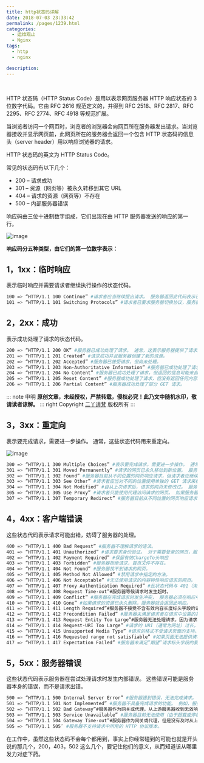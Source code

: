 ```yaml
---
title: http状态码详解
date: 2018-07-03 23:33:42
permalink: /pages/1239.html
categories:
  - 运维观止
  - Nginx
tags:
  - http
  - nginx

description:
---
```


<br><ArticleTopAd></ArticleTopAd>


HTTP 状态码（HTTP Status Code）是用以表示网页服务器 HTTP 响应状态的 3 位数字代码。它由 RFC 2616 规范定义的，并得到 RFC 2518、RFC 2817、RFC 2295、RFC 2774、RFC 4918 等规范扩展。



当浏览者访问一个网页时，浏览者的浏览器会向网页所在服务器发出请求。当浏览器接收并显示网页前，此网页所在的服务器会返回一个包含 HTTP 状态码的信息头（server header）用以响应浏览器的请求。



HTTP 状态码的英文为 HTTP Status Code。



常见的状态码有以下几个：



- 200 – 请求成功
- 301 – 资源（网页等）被永久转移到其它 URL
- 404 – 请求的资源（网页等）不存在
- 500 – 内部服务器错误



响应码由三位十进制数字组成，它们出现在由 HTTP 服务器发送的响应的第一行。





![image](http://t.eryajf.net/imgs/2021/09/2f8e8b9ad579196f.jpg)





**响应码分五种类型，由它们的第一位数字表示：**



## 1，1xx：临时响应



表示临时响应并需要请求者继续执行操作的状态代码。



```sh
100 => “HTTP/1.1 100 Continue” #请求者应当继续提出请求。 服务器返回此代码表示已收到请求的第一部分，正在等待其余部分。
101 => “HTTP/1.1 101 Switching Protocols” #请求者已要求服务器切换协议，服务器已确认并准备切换。
```



## 2，2xx：成功



表示成功处理了请求的状态代码。



```sh
200 => “HTTP/1.1 200 OK” #服务器已成功处理了请求。 通常，这表示服务器提供了请求的网页。
201 => “HTTP/1.1 201 Created” #请求成功并且服务器创建了新的资源。
202 => “HTTP/1.1 202 Accepted” #服务器已接受请求，但尚未处理。
203 => “HTTP/1.1 203 Non-Authoritative Information” #服务器已成功处理了请求，但返回的信息可能来自另一来源。
204 => “HTTP/1.1 204 No Content” #服务器已成功处理了请求，但返回的信息可能来自另一来源。
205 => “HTTP/1.1 205 Reset Content” #服务器成功处理了请求，但没有返回任何内容。
206 => “HTTP/1.1 206 Partial Content” #服务器成功处理了部分 GET 请求。
```

::: note 申明
**原创文章<Badge text='eryajf' />，未经授权，严禁转载，侵权必究！此乃文中随机水印，敬请读者谅解。**
::: right
Copyright  [二丫讲梵](https://wiki.eryajf.net) 版权所有
:::

## 3，3xx：重定向



表示要完成请求，需要进一步操作。 通常，这些状态代码用来重定向。





![image](http://t.eryajf.net/imgs/2021/09/c7f97a0c1c07974d.jpg)





```sh
300 => “HTTP/1.1 300 Multiple Choices” #表示要完成请求，需要进一步操作。 通常，这些状态代码用来重定向。
301 => “HTTP/1.1 301 Moved Permanently” #请求的网页已永久移动到新位置。 服务器返回此响应（对 GET 或 HEAD 请求的响应）时，会自动将请求者转到新位置。
302 => “HTTP/1.1 302 Found” #服务器目前从不同位置的网页响应请求，但请求者应继续使用原有位置来进行以后的请求。
303 => “HTTP/1.1 303 See Other” #请求者应当对不同的位置使用单独的 GET 请求来检索响应时，服务器返回此代码。
304 => “HTTP/1.1 304 Not Modified” #自从上次请求后，请求的网页未修改过。 服务器返回此响应时，不会返回网页内容。
305 => “HTTP/1.1 305 Use Proxy” #请求者只能使用代理访问请求的网页。 如果服务器返回此响应，还表示请求者应使用代理。
307 => “HTTP/1.1 307 Temporary Redirect” #服务器目前从不同位置的网页响应请求，但请求者应继续使用原有位置来进行以后的请求。
```



## 4，4xx：客户端错误



这些状态代码表示请求可能出错，妨碍了服务器的处理。



```sh
400 => “HTTP/1.1 400 Bad Request” #服务器不理解请求的语法。
401 => “HTTP/1.1 401 Unauthorized” #请求要求身份验证。 对于需要登录的网页，服务器可能返回此响应。
402 => “HTTP/1.1 402 Payment Required” #保留有效ChargeTo头响应
403 => “HTTP/1.1 403 Forbidden” #服务器拒绝请求，首页文件不存在。
404 => “HTTP/1.1 404 Not Found” #服务器找不到请求的网页。
405 => “HTTP/1.1 405 Method Not Allowed” #禁用请求中指定的方法。
406 => “HTTP/1.1 406 Not Acceptable” #无法使用请求的内容特性响应请求的网页。
407 => “HTTP/1.1 407 Proxy Authentication Required” #此状态代码与 401（未授权）类似，但指定请求者应当授权使用代理。
408 => “HTTP/1.1 408 Request Time-out”#服务器等候请求时发生超时。
409 => “HTTP/1.1 409 Conflict” #服务器在完成请求时发生冲突， 服务器必须在响应中包含有关冲突的信息。
410 => “HTTP/1.1 410 Gone” #如果请求的资源已永久删除，服务器就会返回此响应。
411 => “HTTP/1.1 411 Length Required”#服务器不接受不含有效内容长度标头字段的请求。
412 => “HTTP/1.1 412 Precondition Failed” #服务器未满足请求者在请求中设置的其中一个前提条件。
413 => “HTTP/1.1 413 Request Entity Too Large”#服务器无法处理请求，因为请求实体过大，超出服务器的处理能力。
414 => “HTTP/1.1 414 Request-URI Too Large” #请求的 URI（通常为网址）过长，服务器无法处理。
415 => “HTTP/1.1 415 Unsupported Media Type” #请求的格式不受请求页面的支持。
416 => “HTTP/1.1 416 Requested range not satisfiable” #如果页面无法提供请求的范围，则服务器会返回此状态代码。
417 => “HTTP/1.1 417 Expectation Failed” #服务器未满足”期望”请求标头字段的要求。
```



## 5，5xx：服务器错误



这些状态代码表示服务器在尝试处理请求时发生内部错误。 这些错误可能是服务器本身的错误，而不是请求出错。



```sh
500 => “HTTP/1.1 500 Internal Server Error” #服务器遇到错误，无法完成请求。
501 => “HTTP/1.1 501 Not Implemented” #服务器不具备完成请求的功能。 例如，服务器无法识别请求方法时可能会返回此代码。
502 => “HTTP/1.1 502 Bad Gateway”#服务器作为网关或代理，从上游服务器收到无效响应。
503 => “HTTP/1.1 503 Service Unavailable” #服务器目前无法使用（由于超载或停机维护）， 通常，这只是暂时状态。
504 => “HTTP/1.1 504 Gateway Time-out”#服务器作为网关或代理，但是没有及时从上游服务器收到请求。
505 => “HTTP/1.1 505″ #服务器不支持请求中所用的 HTTP 协议版本。
```



在工作中，虽然这些状态码不会每个都用到，事实上你经常碰到的可能也就是开头说的那几个，200，403，502 这么几个，要记住他们的意义，从而知道该从哪里发力对症下药。


<br><ArticleTopAd></ArticleTopAd>
